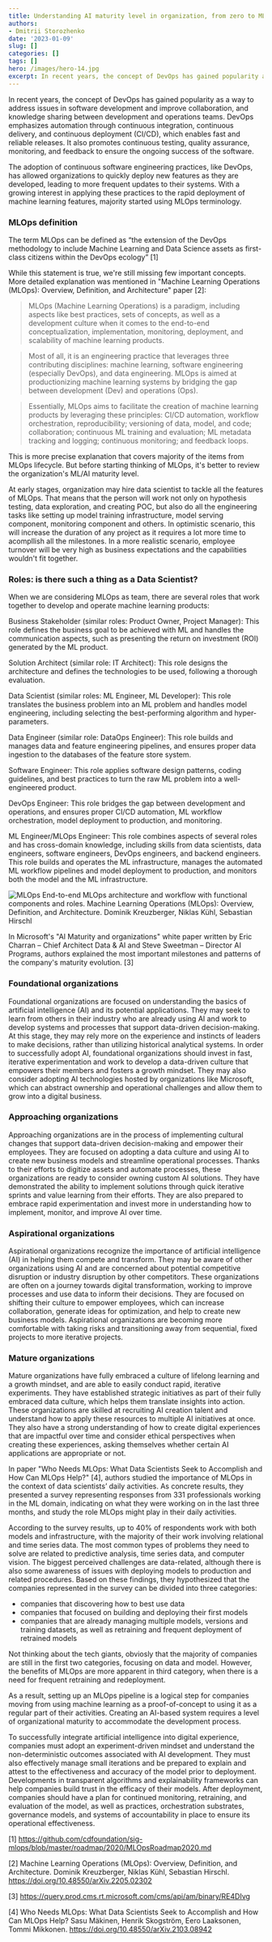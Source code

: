 ```yaml
---
title: Understanding AI maturity level in organization, from zero to MLOps hero, from Data Scientist to Software Engineer 
authors: 
- Dmitrii Storozhenko
date: '2023-01-09'
slug: []
categories: []
tags: []
hero: /images/hero-14.jpg
excerpt: In recent years, the concept of DevOps has gained popularity as a way to address issues in software development and improve collaboration, and knowledge sharing between development and operations teams. DevOps emphasizes automation through continuous integ
---
```


In recent years, the concept of DevOps has gained popularity as a way to address issues in software development and improve collaboration, and knowledge sharing between development and operations teams. DevOps emphasizes automation through continuous integration, continuous delivery, and continuous deployment (CI/CD), which enables fast and reliable releases. It also promotes continuous testing, quality assurance, monitoring, and feedback to ensure the ongoing success of the software.

The adoption of continuous software engineering practices, like DevOps, has allowed organizations to quickly deploy new features as they are developed, leading to more frequent updates to their systems. With a growing interest in applying these practices to the rapid deployment of machine learning features, majority started using MLOps terminology.

### MLOps definition 

The term MLOps can be defined as “the extension of the DevOps methodology to include Machine Learning and Data Science assets as first-class citizens within the DevOps ecology” [1]

While this statement is true, we're still missing few important concepts. More detailed explanation was mentioned in "Machine Learning Operations (MLOps): Overview, Definition, and Architecture" paper [2]:

>MLOps (Machine Learning Operations) is a paradigm, including aspects like best practices, sets of concepts, as well as a development culture when it comes to the end-to-end conceptualization, implementation, monitoring, deployment, and scalability of machine learning products. 

>Most of all, it is an engineering practice that leverages three contributing disciplines: machine learning, software engineering (especially DevOps), and data engineering. MLOps is aimed at productionizing machine learning systems by bridging the gap between development (Dev) and operations (Ops).

>Essentially, MLOps aims to facilitate the creation of machine learning products by leveraging these principles: CI/CD automation, workflow orchestration, reproducibility; versioning of data, model, and code; collaboration; continuous ML training and evaluation; ML metadata tracking and logging; continuous monitoring; and feedback loops.

This is more precise explanation that covers majority of the items from MLOps lifecycle. But before starting thinking of MLOps, it's better to review the organization's ML/AI maturity level.


At early stages, organization may hire data scientist to tackle all the features of MLOps. That means that the person will work not only on hypothesis testing, data exploration, and creating POC, but also do all the engineering tasks like setting up model training infrastructure, model serving component, monitoring component and others. In optimistic scenario, this will increase the duration of any project as it requires a lot more time to acompllish all the milestones. In a more realistic scenario, employee turnover will be very high 
as business expectations and the capabilities wouldn't fit together.

### Roles: is there such a thing as a Data Scientist?

When we are considering MLOps as team, there are several roles that work together to develop and operate machine learning products:

Business Stakeholder (similar roles: Product Owner, Project Manager): This role defines the business goal to be achieved with ML and handles the communication aspects, such as presenting the return on investment (ROI) generated by the ML product.

Solution Architect (similar role: IT Architect): This role designs the architecture and defines the technologies to be used, following a thorough evaluation.

Data Scientist (similar roles: ML Engineer, ML Developer): This role translates the business problem into an ML problem and handles model engineering, including selecting the best-performing algorithm and hyper-parameters.

Data Engineer (similar role: DataOps Engineer): This role builds and manages data and feature engineering pipelines, and ensures proper data ingestion to the databases of the feature store system.

Software Engineer: This role applies software design patterns, coding guidelines, and best practices to turn the raw ML problem into a well-engineered product.

DevOps Engineer: This role bridges the gap between development and operations, and ensures proper CI/CD automation, ML workflow orchestration, model deployment to production, and monitoring.

ML Engineer/MLOps Engineer: This role combines aspects of several roles and has cross-domain knowledge, including skills from data scientists, data engineers, software engineers, DevOps engineers, and backend engineers. This role builds and operates the ML infrastructure, manages the automated ML workflow pipelines and model deployment to production, and monitors both the model and the ML infrastructure.

![MLOps](images/mlops.png)
End-to-end MLOps architecture and workflow with functional components and roles. Machine Learning Operations (MLOps): Overview, Definition, and Architecture. Dominik Kreuzberger, Niklas Kühl, Sebastian Hirschl

In Microsoft's "AI Maturity and organizations" white paper written by Eric Charran – Chief Architect Data & AI and Steve Sweetman – Director AI Programs, authors explained the most important milestones and patterns of the company's maturity evolution. [3]

### Foundational organizations

Foundational organizations are focused on understanding the basics of artificial intelligence (AI) and its potential applications. They may seek to learn from others in their industry who are already using AI and work to develop systems and processes that support data-driven decision-making. At this stage, they may rely more on the experience and instincts of leaders to make decisions, rather than utilizing historical analytical systems. In order to successfully adopt AI, foundational organizations should invest in fast, iterative experimentation and work to develop a data-driven culture that empowers their members and fosters a growth mindset. They may also consider adopting AI technologies hosted by organizations like Microsoft, which can abstract ownership and operational challenges and allow them to grow into a digital business.

### Approaching organizations

Approaching organizations are in the process of implementing cultural changes that support data-driven decision-making and empower their employees. They are focused on adopting a data culture and using AI to create new business models and streamline operational processes. Thanks to their efforts to digitize assets and automate processes, these organizations are ready to consider owning custom AI solutions. They have demonstrated the ability to implement solutions through quick iterative sprints and value learning from their efforts. They are also prepared to embrace rapid experimentation and invest more in understanding how to implement, monitor, and improve AI over time.

### Aspirational organizations 

Aspirational organizations recognize the importance of artificial intelligence (AI) in helping them compete and transform. They may be aware of other organizations using AI and are concerned about potential competitive disruption or industry disruption by other competitors. These organizations are often on a journey towards digital transformation, working to improve processes and use data to inform their decisions. They are focused on shifting their culture to empower employees, which can increase collaboration, generate ideas for optimization, and help to create new business models. Aspirational organizations are becoming more comfortable with taking risks and transitioning away from sequential, fixed projects to more iterative projects.

### Mature organizations

Mature organizations have fully embraced a culture of lifelong learning and a growth mindset, and are able to easily conduct rapid, iterative experiments. They have established strategic initiatives as part of their fully embraced data culture, which helps them translate insights into action. These organizations are skilled at recruiting AI creation talent and understand how to apply these resources to multiple AI initiatives at once. They also have a strong understanding of how to create digital experiences that are impactful over time and consider ethical perspectives when creating these experiences, asking themselves whether certain AI applications are appropriate or not.

In paper "Who Needs MLOps: What Data Scientists Seek to Accomplish and How Can MLOps Help?" [4], authors studied the importance of MLOps in the context of data scientists’ daily activities. As concrete results, they presented a survey representing responses from 331 professionals working in the ML domain, indicating on what they were working on in the last three months, and study the role MLOps might play in their daily activities.

According to the survey results, up to 40% of respondents work with both models and infrastructure, with the majority of their work involving relational and time series data. The most common types of problems they need to solve are related to predictive analysis, time series data, and computer vision. The biggest perceived challenges are data-related, although there is also some awareness of issues with deploying models to production and related procedures. Based on these findings, they hypothesized that the companies represented in the survey can be divided into three categories: 

- companies that discovering how to best use data
- companies that focused on building and deploying their first models 
- companies that are already managing multiple models, versions and training datasets, as well as retraining and frequent deployment of retrained models
 
Not thinking about the tech giants, obviosly that the majority of companies are still in the first two categories, focusing on data and model. However,  the benefits of MLOps are more apparent in third category, when there is a need for frequent retraining and redeployment. 

As a result, setting up an MLOps pipeline is a logical step for companies moving from using machine learning as a proof-of-concept to using it as a regular part of their activities. Creating an AI-based system requires a level of organizational maturity to accommodate the development process. 

To successfully integrate artificial intelligence into digital experience, companies must adopt an experiment-driven mindset and understand the non-deterministic outcomes associated with AI development. They must also effectively manage small iterations and be prepared to explain and attest to the effectiveness and accuracy of the model prior to deployment. Developments in transparent algorithms and explainability frameworks can help companies build trust in the efficacy of their models. After deployment, companies should have a plan for continued monitoring, retraining, and evaluation of the model, as well as practices, orchestration substrates, governance models, and systems of accountability in place to ensure its operational effectiveness.

[1] https://github.com/cdfoundation/sig-mlops/blob/master/roadmap/2020/MLOpsRoadmap2020.md 

[2] Machine Learning Operations (MLOps): Overview, Definition, and Architecture. Dominik Kreuzberger, Niklas Kühl, Sebastian Hirschl. https://doi.org/10.48550/arXiv.2205.02302 

[3] https://query.prod.cms.rt.microsoft.com/cms/api/am/binary/RE4DIvg

[4] Who Needs MLOps: What Data Scientists Seek to Accomplish and How Can MLOps Help? Sasu Mäkinen, Henrik Skogström, Eero Laaksonen, Tommi Mikkonen. https://doi.org/10.48550/arXiv.2103.08942 

